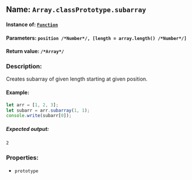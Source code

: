 ## Name: `Array.classPrototype.subarray`

#### Instance of: [`Function`](Function.md)

#### Parameters: `position /*Number*/, [length = array.length() /*Number*/]`

#### Return value: `/*Array*/`

### Description:

Creates subarray of given length starting at given position.

#### Example:

```js
let arr = [1, 2, 3];
let subarr = arr.subarray(1, 1);
console.write(subarr[0]);
```

##### Expected output:

```
2
```

### Properties:

- `prototype`


